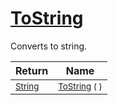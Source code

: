 # [ToString](./HierarchyElement-100664015.md)

Converts to string.

| Return | Name | 
| --- | --- | 
| <sub>[String](https://docs.microsoft.com/en-us/dotnet/api/System.String)</sub>| <sub>[ToString](./HierarchyElement-100664015.md) (  )</sub>| <br>


